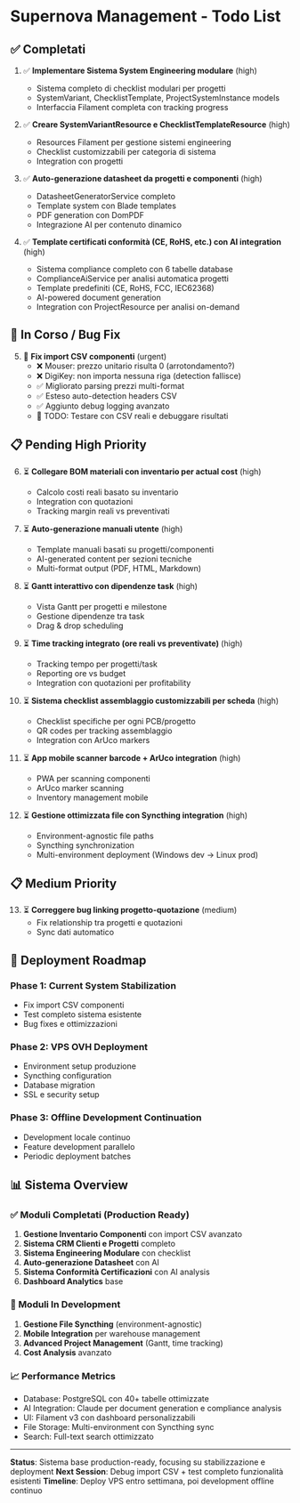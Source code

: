 # Supernova Management - Todo List

## ✅ Completati

1. ✅ **Implementare Sistema System Engineering modulare** (high)
   - Sistema completo di checklist modulari per progetti
   - SystemVariant, ChecklistTemplate, ProjectSystemInstance models
   - Interfaccia Filament completa con tracking progress

2. ✅ **Creare SystemVariantResource e ChecklistTemplateResource** (high)
   - Resources Filament per gestione sistemi engineering
   - Checklist customizzabili per categoria di sistema
   - Integration con progetti

3. ✅ **Auto-generazione datasheet da progetti e componenti** (high)
   - DatasheetGeneratorService completo
   - Template system con Blade templates
   - PDF generation con DomPDF
   - Integrazione AI per contenuto dinamico

4. ✅ **Template certificati conformità (CE, RoHS, etc.) con AI integration** (high)
   - Sistema compliance completo con 6 tabelle database
   - ComplianceAiService per analisi automatica progetti
   - Template predefiniti (CE, RoHS, FCC, IEC62368)
   - AI-powered document generation
   - Integration con ProjectResource per analisi on-demand

## 🔧 In Corso / Bug Fix

5. 🔧 **Fix import CSV componenti** (urgent)
   - ❌ Mouser: prezzo unitario risulta 0 (arrotondamento?)
   - ❌ DigiKey: non importa nessuna riga (detection fallisce)
   - ✅ Migliorato parsing prezzi multi-format
   - ✅ Esteso auto-detection headers CSV
   - ✅ Aggiunto debug logging avanzato
   - 📝 TODO: Testare con CSV reali e debuggare risultati

## 📋 Pending High Priority

6. ⏳ **Collegare BOM materiali con inventario per actual cost** (high)
   - Calcolo costi reali basato su inventario
   - Integration con quotazioni
   - Tracking margin reali vs preventivati

7. ⏳ **Auto-generazione manuali utente** (high)
   - Template manuali basati su progetti/componenti
   - AI-generated content per sezioni tecniche
   - Multi-format output (PDF, HTML, Markdown)

8. ⏳ **Gantt interattivo con dipendenze task** (high)
   - Vista Gantt per progetti e milestone
   - Gestione dipendenze tra task
   - Drag & drop scheduling

9. ⏳ **Time tracking integrato (ore reali vs preventivate)** (high)
   - Tracking tempo per progetti/task
   - Reporting ore vs budget
   - Integration con quotazioni per profitability

10. ⏳ **Sistema checklist assemblaggio customizzabili per scheda** (high)
    - Checklist specifiche per ogni PCB/progetto
    - QR codes per tracking assemblaggio
    - Integration con ArUco markers

11. ⏳ **App mobile scanner barcode + ArUco integration** (high)
    - PWA per scanning componenti
    - ArUco marker scanning
    - Inventory management mobile

12. ⏳ **Gestione ottimizzata file con Syncthing integration** (high)
    - Environment-agnostic file paths
    - Syncthing synchronization
    - Multi-environment deployment (Windows dev → Linux prod)

## 📋 Medium Priority

13. ⏳ **Correggere bug linking progetto-quotazione** (medium)
    - Fix relationship tra progetti e quotazioni
    - Sync dati automatico

## 🚀 Deployment Roadmap

### Phase 1: Current System Stabilization
- Fix import CSV componenti
- Test completo sistema esistente
- Bug fixes e ottimizzazioni

### Phase 2: VPS OVH Deployment
- Environment setup produzione
- Syncthing configuration
- Database migration
- SSL e security setup

### Phase 3: Offline Development Continuation
- Development locale continuo
- Feature development parallelo
- Periodic deployment batches

## 📊 Sistema Overview

### ✅ Moduli Completati (Production Ready)
1. **Gestione Inventario Componenti** con import CSV avanzato
2. **Sistema CRM Clienti e Progetti** completo
3. **Sistema Engineering Modulare** con checklist
4. **Auto-generazione Datasheet** con AI
5. **Sistema Conformità Certificazioni** con AI analysis
6. **Dashboard Analytics** base

### 🔄 Moduli In Development
1. **Gestione File Syncthing** (environment-agnostic)
2. **Mobile Integration** per warehouse management
3. **Advanced Project Management** (Gantt, time tracking)
4. **Cost Analysis** avanzato

### 📈 Performance Metrics
- Database: PostgreSQL con 40+ tabelle ottimizzate
- AI Integration: Claude per document generation e compliance analysis
- UI: Filament v3 con dashboard personalizzabili
- File Storage: Multi-environment con Syncthing sync
- Search: Full-text search ottimizzato

---

**Status**: Sistema base production-ready, focusing su stabilizzazione e deployment
**Next Session**: Debug import CSV + test completo funzionalità esistenti
**Timeline**: Deploy VPS entro settimana, poi development offline continuo